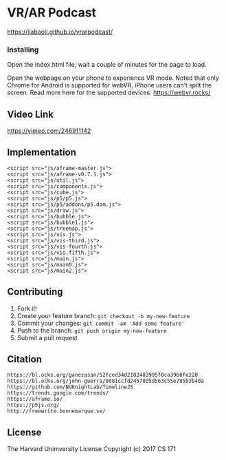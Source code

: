 
# VR/AR Podcast

https://jiabaoli.github.io/vrarpodcast/

### Installing

Open the index.html file, wait a couple of minutes for the page to load.

Open the webpage on your phone to experience VR mode. Noted that only Chrome for Android is supported for webVR, iPhone users can’t spilt the screen. Read more here for the supported devices:
https://webvr.rocks/

## Video Link

https://vimeo.com/246911142

## Implementation
```
<script src="js/aframe-master.js">
<script src="js/aframe-v0.7.1.js">
<script src="js/util.js">
<script src="js/components.js">
<script src="js/cube.js">
<script src="js/p5/p5.js">
<script src="js/p5/addons/p5.dom.js">
<script src="js/draw.js">
<script src="js/bubble.js">
<script src="js/bubble1.js">
<script src="js/treemap.js">
<script src="js/vis.js">
<script src="js/vis-third.js">
<script src="js/vis-fourth.js">
<script src="js/vis.fifth.js">
<script src="js/main.js">
<script src="js/main0.js">
<script src="js/main2.js">
```

## Contributing

1. Fork it!
2. Create your feature branch: `git checkout -b my-new-feature`
3. Commit your changes: `git commit -am 'Add some feature'`
4. Push to the branch: `git push origin my-new-feature`
5. Submit a pull request 

## Citation
```
https://bl.ocks.org/ganezasan/52fced34d2182483995f0ca3960fe228
https://bl.ocks.org/john-guerra/0d81ccfd24578d5d563c55e785b3b40a
https://github.com/NUKnightLab/TimelineJS
https://trends.google.com/trends/
https://aframe.io/
https://p5js.org/
http://freewrite.bonnemarque.se/
```

## License

The Harvard Unimversity License
Copyright (c) 2017 CS 171


